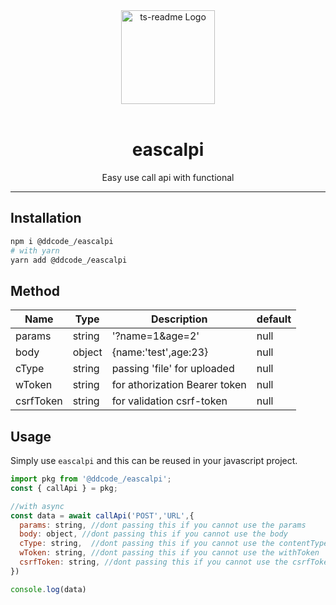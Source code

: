 <div align="center">
  <img
    src="ts.png"
    alt="ts-readme Logo"
    width="150px"
    padding="20px"
  />
  <br />
  <br />
  <h1>eascalpi</h1>
  <p>Easy use call api with functional</p>
</div>

---

## Installation

```sh
npm i @ddcode_/eascalpi
# with yarn
yarn add @ddcode_/eascalpi
```

## Method

| Name       | Type     | Description                   | default |
| ---------- | -------- | ----------------------------- | ------- |
| params     | string   | '?name=1&age=2'               | null    |
| body       | object   | {name:'test',age:23}          | null    |
| cType      | string   | passing 'file' for uploaded   | null    |
| wToken     | string   | for athorization Bearer token | null    |
| csrfToken  | string   | for validation csrf-token     | null    |

## Usage

Simply use `eascalpi` and this can be reused in your javascript project.

```javascript
import pkg from '@ddcode_/eascalpi';
const { callApi } = pkg;

//with async
const data = await callApi('POST','URL',{
  params: string, //dont passing this if you cannot use the params
  body: object, //dont passing this if you cannot use the body
  cType: string,  //dont passing this if you cannot use the contentType
  wToken: string, //dont passing this if you cannot use the withToken
  csrfToken: string, //dont passing this if you cannot use the csrfToken
})

console.log(data)
```